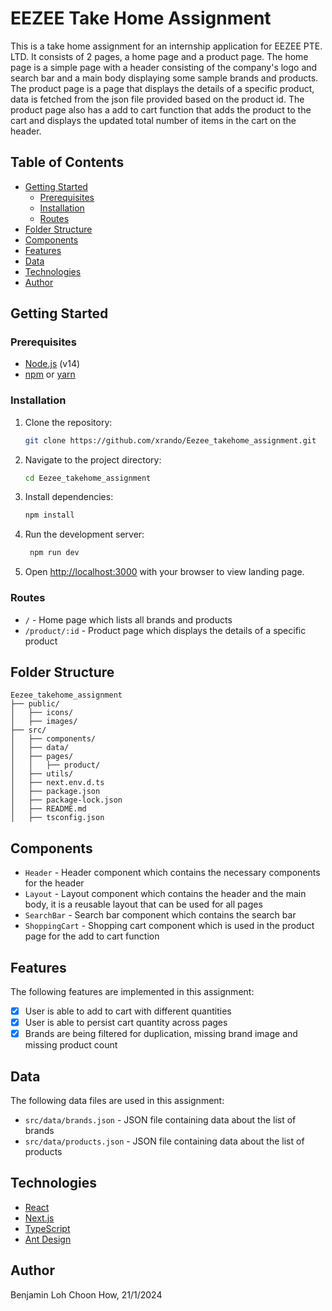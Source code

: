 # EEZEE Take Home Assignment

This is a take home assignment for an internship application for EEZEE PTE. LTD. It consists of 2 pages, a home page and a product page. The home page is a simple page with a header consisting of the company's logo and search bar and a main body displaying some sample brands and products.
The product page is a page that displays the details of a specific product, data is fetched from the json file provided based on the product id. The product page also has a add to cart function that adds the product to the cart and displays the updated total number of items in the cart on the header.

## Table of Contents

- [Getting Started](#getting-started)
    - [Prerequisites](#prerequisites)
    - [Installation](#installation)
    - [Routes](#routes)
- [Folder Structure](#folder-structure)
- [Components](#components)
- [Features](#features)
- [Data](#data)
- [Technologies](#technologies)
- [Author](#author)

## Getting Started

### Prerequisites

- [Node.js](https://nodejs.org/) (v14)
- [npm](https://www.npmjs.com/) or [yarn](https://yarnpkg.com/)

### Installation

1. Clone the repository:

   ```bash
   git clone https://github.com/xrando/Eezee_takehome_assignment.git
   ```
2. Navigate to the project directory:
    ```bash
    cd Eezee_takehome_assignment
    ```
    
3. Install dependencies:
    ```bash
   npm install
   ```
4. Run the development server:

   ```bash
    npm run dev
    ```
5. Open [http://localhost:3000](http://localhost:3000) with your browser to view landing page.

### Routes

- `/` - Home page which lists all brands and products
- `/product/:id` - Product page which displays the details of a specific product

## Folder Structure

```
Eezee_takehome_assignment
├── public/
│   ├── icons/
│   ├── images/
├── src/
│   ├── components/
│   ├── data/
│   ├── pages/
│   │   ├── product/
│   ├── utils/
│   ├── next.env.d.ts
│   ├── package.json
│   ├── package-lock.json
│   ├── README.md
│   ├── tsconfig.json
```

## Components

- `Header` - Header component which contains the necessary components for the header
- `Layout` - Layout component which contains the header and the main body, it is a reusable layout that can be used for all pages
- `SearchBar` - Search bar component which contains the search bar
- `ShoppingCart` - Shopping cart component which is used in the product page for the add to cart function

## Features
The following features are implemented in this assignment:

- [x] User is able to add to cart with different quantities
- [x] User is able to persist cart quantity across pages
- [x] Brands are being filtered for duplication, missing brand image and missing product count

## Data

The following data files are used in this assignment:

- `src/data/brands.json` - JSON file containing data about the list of brands
- `src/data/products.json` - JSON file containing data about the list of products


## Technologies

- [React](https://reactjs.org/)
- [Next.js](https://nextjs.org/)
- [TypeScript](https://www.typescriptlang.org/)
- [Ant Design](https://ant.design/)


## Author

Benjamin Loh Choon How, 21/1/2024